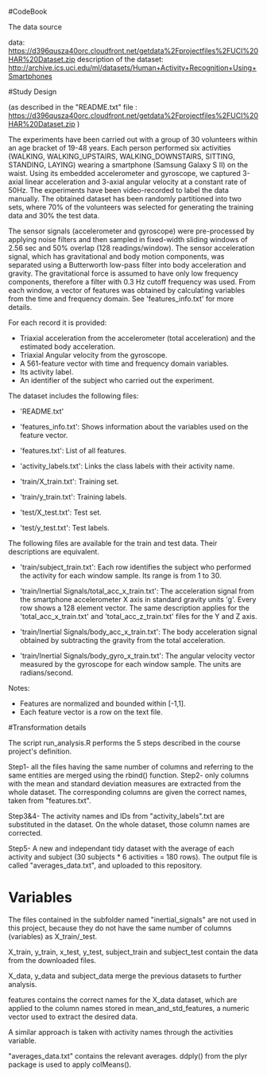 

#CodeBook

The data source

data: https://d396qusza40orc.cloudfront.net/getdata%2Fprojectfiles%2FUCI%20HAR%20Dataset.zip
description of the dataset: http://archive.ics.uci.edu/ml/datasets/Human+Activity+Recognition+Using+Smartphones

#Study Design 

(as described in the "README.txt" file  : https://d396qusza40orc.cloudfront.net/getdata%2Fprojectfiles%2FUCI%20HAR%20Dataset.zip )

The experiments have been carried out with a group of 30 volunteers within an age bracket of 19-48 years. Each person performed six activities (WALKING, WALKING_UPSTAIRS, WALKING_DOWNSTAIRS, SITTING, STANDING, LAYING) wearing a smartphone (Samsung Galaxy S II) on the waist. Using its embedded accelerometer and gyroscope, we captured 3-axial linear acceleration and 3-axial angular velocity at a constant rate of 50Hz. The experiments have been video-recorded to label the data manually. The obtained dataset has been randomly partitioned into two sets, where 70% of the volunteers was selected for generating the training data and 30% the test data. 

The sensor signals (accelerometer and gyroscope) were pre-processed by applying noise filters and then sampled in fixed-width sliding windows of 2.56 sec and 50% overlap (128 readings/window). The sensor acceleration signal, which has gravitational and body motion components, was separated using a Butterworth low-pass filter into body acceleration and gravity. The gravitational force is assumed to have only low frequency components, therefore a filter with 0.3 Hz cutoff frequency was used. From each window, a vector of features was obtained by calculating variables from the time and frequency domain. See 'features_info.txt' for more details. 

For each record it is provided:

- Triaxial acceleration from the accelerometer (total acceleration) and the estimated body acceleration.
- Triaxial Angular velocity from the gyroscope. 
- A 561-feature vector with time and frequency domain variables. 
- Its activity label. 
- An identifier of the subject who carried out the experiment.

The dataset includes the following files:

- 'README.txt'

- 'features_info.txt': Shows information about the variables used on the feature vector.

- 'features.txt': List of all features.

- 'activity_labels.txt': Links the class labels with their activity name.

- 'train/X_train.txt': Training set.

- 'train/y_train.txt': Training labels.

- 'test/X_test.txt': Test set.

- 'test/y_test.txt': Test labels.

The following files are available for the train and test data. Their descriptions are equivalent. 

- 'train/subject_train.txt': Each row identifies the subject who performed the activity for each window sample. Its range is from 1 to 30. 

- 'train/Inertial Signals/total_acc_x_train.txt': The acceleration signal from the smartphone accelerometer X axis in standard gravity units 'g'. Every row shows a 128 element vector. The same description applies for the 'total_acc_x_train.txt' and 'total_acc_z_train.txt' files for the Y and Z axis. 

- 'train/Inertial Signals/body_acc_x_train.txt': The body acceleration signal obtained by subtracting the gravity from the total acceleration. 

- 'train/Inertial Signals/body_gyro_x_train.txt': The angular velocity vector measured by the gyroscope for each window sample. The units are radians/second. 

Notes: 

- Features are normalized and bounded within [-1,1].
- Each feature vector is a row on the text file.

#Transformation details

The script run_analysis.R performs the 5 steps described in the course project's definition.

Step1- all the files having the same number of columns and referring to the same entities are merged using the rbind() function. 
Step2- only columns with the mean and standard deviation measures are extracted from the whole dataset. The corresponding columns are given the correct names, taken from "features.txt".

Step3&4- The activity names and IDs from "activity_labels".txt are substituted in the dataset. On the whole dataset, those column names are corrected.

Step5- A new and independant tidy dataset with the average of each activity and subject (30 subjects * 6 activities = 180 rows). The output file is called "averages_data.txt", and uploaded to this repository.

# Variables

The files contained in the subfolder named "inertial_signals" are not used in this project, because they do not have the same number of columns (variables) as X_train/_test. 

X_train, y_train, x_test, y_test, subject_train and subject_test contain the data from the downloaded files.

X_data, y_data and subject_data merge the previous datasets to further analysis.

features contains the correct names for the X_data dataset, which are applied to the column names stored in mean_and_std_features, a numeric vector used to extract the desired data.

A similar approach is taken with activity names through the activities variable.

"averages_data.txt" contains the relevant averages. ddply() from the plyr package is used to apply colMeans().

